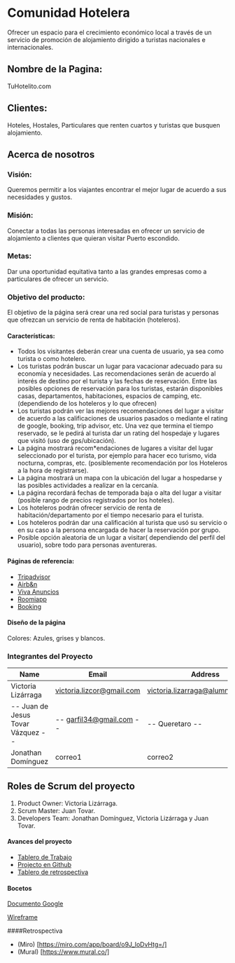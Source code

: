 # Comunidad Hotelera
Ofrecer un espacio para el crecimiento económico local a través de un servicio de promoción de alojamiento dirigido a turistas nacionales e internacionales. 

## Nombre de la Pagina:  
TuHotelito.com

## Clientes:
 Hoteles, Hostales, Particulares que renten cuartos y turistas que busquen alojamiento.

## Acerca de nosotros
### Visión: 
Queremos permitir a los viajantes encontrar el mejor lugar de acuerdo a sus necesidades y gustos.

### Misión:
Conectar a todas las personas interesadas en ofrecer un servicio de alojamiento a clientes que quieran visitar Puerto escondido.

### Metas:
Dar una oportunidad equitativa tanto a las grandes empresas como a particulares de ofrecer un servicio.

### Objetivo del producto: 
El objetivo de la página será crear una red social para turistas y personas que ofrezcan un servicio de renta de habitación (hoteleros). 

#### Características:

* Todos los visitantes deberán crear una cuenta de usuario, ya sea como turista o como hotelero. 
* Los turistas podrán buscar un lugar para vacacionar adecuado para su economía y necesidades. Las recomendaciones serán de acuerdo al  interés de destino por el turista y las fechas de reservación. 
Entre las posibles opciones de reservación para los turistas, estarán disponibles casas, departamentos, habitaciones, espacios de camping, etc. (dependiendo de los hoteleros y lo que ofrecen) 
* Los turistas podrán ver las mejores recomendaciones del lugar a visitar de acuerdo a las calificaciones de usuarios pasados o mediante el rating de google, booking, trip advisor, etc. 
Una vez que termina el tiempo reservado, se le pedirá al turista dar un rating del hospedaje y lugares que visitó (uso de gps/ubicación). 
* La página mostrará recom*endaciones de lugares a visitar del lugar seleccionado por el turista, por ejemplo para hacer eco turismo, vida nocturna, compras, etc. (posiblemente recomendación por los Hoteleros a la hora de registrarse). 
* La página mostrará un mapa con la ubicación del lugar a hospedarse y las posibles actividades a realizar en la cercanía. 
* La página recordará fechas de temporada baja o alta del lugar a visitar (posible rango de precios registrados por los hoteles). 
* Los hoteleros podrán ofrecer servicio de renta de habitación/departamento por el tiempo necesario para el turista. 
* Los hoteleros podrán dar una calificación al turista que usó su servicio o en su caso a la persona encargada de hacer la reservación por grupo. 
* Posible opción aleatoria de un lugar a visitar( dependiendo del perfil del usuario), sobre todo para personas aventureras. 


#### Páginas de referencia:

* [Tripadvisor](https://www.tripadvisor.com/)
* [Airb&n](https://www.airbnb.com/)
* [Viva Anuncios](https://www.vivanuncios.com.mx)
* [Roomiapp](https://roomiapp.com/)
* [Booking](https://www.booking.com/)


#### Diseño de la página

Colores: Azules, grises y blancos.

### Integrantes del Proyecto

|Name|Email|Address|   
|----|-----|-------| 
|Victoria Lizárraga|victoria.lizcor@gmail.com|victoria.lizarraga@alumno.buap.mx|
|-- Juan de Jesus Tovar Vázquez --|-- garfil34@gmail.com --|-- Queretaro --|
|Jonathan Domínguez|correo1|correo2|

## Roles de Scrum del proyecto

1. Product Owner: Victoria Lizárraga. 
2. Scrum Master: Juan Tovar.
3. Developers Team: Jonathan Domínguez, Victoria Lizárraga y Juan Tovar.


#### Avances del proyecto

* [Tablero de Trabajo](https://trello.com/b/nj8YY2pW/proyecto-integrador)
* [Projecto en Github](https://github.com/JuanitoTovar/Grupo_7_PaginaHotelera.git)
* [Tablero de retrospectiva](https://miro.com/welcomeonboard/WkRzSkZ3dk1veGFibW5jWDUyVEdmOFJIOTl0ZUhHWXY4SkVFM09URUlyZm9pTTNoY1hWdmtjRmhDbzJCVUVNTXwzMDc0NDU3MzU4Nzg5NTE5Mzg3?invite_link_id=415671134759)
#### Bocetos

[Documento Google](https://docs.google.com/document/d/1a9UhW_dSxOL5Rio6mhIm5N0_ikjaaLW2D8q9LLpgl-w/edit?usp=sharing)

[Wireframe](https://wireframe.cc/M3WcJt)

####Retrospectiva

* (Miro) [https://miro.com/app/board/o9J_loDvHtg=/]
* (Mural) [https://www.mural.co/]
